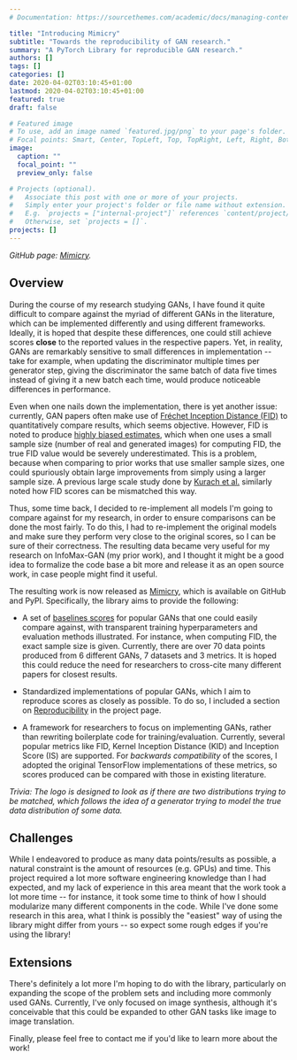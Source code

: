 ```yaml
---
# Documentation: https://sourcethemes.com/academic/docs/managing-content/

title: "Introducing Mimicry"
subtitle: "Towards the reproducibility of GAN research."
summary: "A PyTorch Library for reproducible GAN research."
authors: []
tags: []
categories: []
date: 2020-04-02T03:10:45+01:00
lastmod: 2020-04-02T03:10:45+01:00
featured: true
draft: false

# Featured image
# To use, add an image named `featured.jpg/png` to your page's folder.
# Focal points: Smart, Center, TopLeft, Top, TopRight, Left, Right, BottomLeft, Bottom, BottomRight.
image:
  caption: ""
  focal_point: ""
  preview_only: false

# Projects (optional).
#   Associate this post with one or more of your projects.
#   Simply enter your project's folder or file name without extension.
#   E.g. `projects = ["internal-project"]` references `content/project/deep-learning/index.md`.
#   Otherwise, set `projects = []`.
projects: []
---
```

*GitHub page: [Mimicry](https://github.com/kwotsin/mimicry).*


## Overview

During the course of my research studying GANs, I have found it quite difficult to compare against the myriad of different GANs in the literature, which can be implemented differently and using different frameworks. Ideally, it is hoped that despite these differences, one could still achieve scores **close** to the reported values in the respective papers. Yet, in reality, GANs are remarkably sensitive to small differences in implementation -- take for example, when updating the discriminator multiple times per generator step, giving the discriminator the same batch of data five times instead of giving it a new batch each time, would produce noticeable differences in performance. 

Even when one nails down the implementation, there is yet another issue: currently, GAN papers often make use of [Fréchet Inception Distance (FID)](https://arxiv.org/abs/1706.08500) to quantitatively compare results, which seems objective. However, FID is noted to produce [highly biased estimates](https://arxiv.org/abs/1801.01401), which when one uses a small sample size (number of real and generated images) for computing FID, the true FID value would be severely underestimated. This is a problem, because when comparing to prior works that use smaller sample sizes, one could spuriously obtain large improvements from simply using a larger sample size. A previous large scale study done by [Kurach et al.](https://arxiv.org/abs/1807.04720) similarly noted how FID scores can be mismatched this way.

Thus, some time back, I decided to re-implement all models I'm going to compare against for my research, in order to ensure comparisons can be done the most fairly. To do this, I had to re-implement the original models and make sure they perform very close to the original scores, so I can be sure of their correctness. The resulting data became very useful for my research on InfoMax-GAN (my prior work), and I thought it might be a good idea to formalize the code base a bit more and release it as an open source work, in case people might find it useful.

The resulting work is now released as [Mimicry](https://github.com/kwotsin/mimicry), which is available on GitHub and PyPI. Specifically, the library aims to provide the following:

- A set of [baselines scores](https://github.com/kwotsin/mimicry#baselines) for popular GANs that one could easily compare against, with transparent training hyperparameters and evaluation methods illustrated. For instance, when computing FID, the exact sample size is given. Currently, there are over 70 data points produced from 6 different GANs, 7 datasets and 3 metrics. It is hoped this could reduce the need for researchers to cross-cite many different papers for closest results.

- Standardized implementations of popular GANs, which I aim to reproduce scores as closely as possible. To do so, I included a section on [Reproducibility](https://github.com/kwotsin/mimicry#reproducibility) in the project page.

- A framework for researchers to focus on implementing GANs, rather than rewriting boilerplate code for training/evaluation. Currently, several popular metrics like FID, Kernel Inception Distance (KID) and Inception Score (IS) are supported. For *backwards compatibility* of the scores, I adopted the original TensorFlow implementations of these metrics, so scores produced can be compared with those in existing literature.

*Trivia: The logo is designed to look as if there are two distributions trying to be matched, which follows the idea of a generator trying to model the true data distribution of some data.*

## Challenges
While I endeavored to produce as many data points/results as possible, a natural constraint is the amount of resources (e.g. GPUs) and time. This project required a lot more software engineering knowledge than I had expected, and my lack of experience in this area meant that the work took a lot more time -- for instance, it took some time to think of how I should modularize many different components in the code. While I've done some research in this area, what I think is possibly the "easiest" way of using the library might differ from yours -- so expect some rough edges if you're using the library!

## Extensions

There's definitely a lot more I'm hoping to do with the library, particularly on expanding the scope of the problem sets and including more commonly used GANs. Currently, I've only focused on image synthesis, although it's conceivable that this could be expanded to other GAN tasks like image to image translation.

Finally, please feel free to contact me if you'd like to learn more about the work!